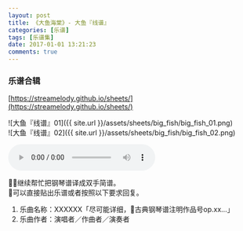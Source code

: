 ```yaml
---
layout: post
title: 《大鱼海棠》- 大鱼『线谱』
categories: [乐谱]
tags: [乐谱集]
date: 2017-01-01 13:21:23
comments: true
---
```


### 乐谱合辑
[https://streamelody.github.io/sheets/](https://streamelody.github.io/sheets/)

![大鱼『线谱』01]({{ site.url }}/assets/sheets/big_fish/big_fish_01.png)  
![大鱼『线谱』02]({{ site.url }}/assets/sheets/big_fish/big_fish_02.png) 

<audio autoplay="autoplay" controls="controls">
<source src="http://link.hhtjim.com/163/413812448.mp3" type="audio/mpeg">
</audio>

🎵🎹继续帮忙把钢琴谱译成双手简谱。  
🎵可以直接贴出乐谱或者按照以下要求回复。  
1. 乐曲名称：XXXXXX「尽可能详细，🎹古典钢琴谱注明作品号op.xx…」  
2. 乐曲作者：演唱者／作曲者／演奏者

